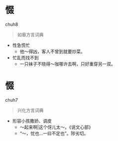 # 惙
chuh8
> 如皋方言词典
- 性急慌忙
  - 他～得凶，客人不曾到就要炒菜。
- 忙乱而找不到
  - 一只袜子不晓得～咖哪许去啊，只好重穿另一双。

# 惙
chuh7
> 兴化方言词典
- 形容小孩撒娇、调皮
  - ～起来啊|这个伢儿太～。《说文心部》
  - “～，忧也…一曰不定也”。陟劣切。
